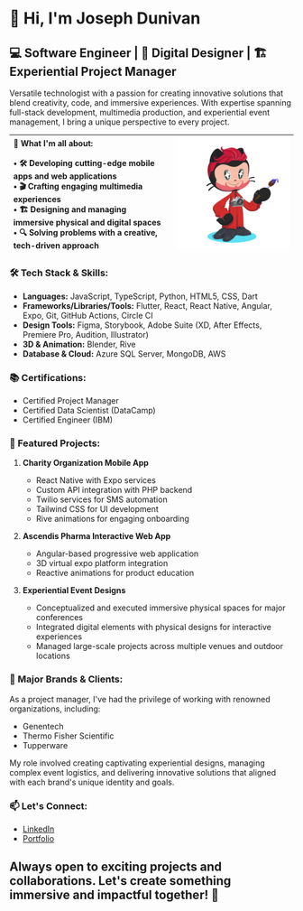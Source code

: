 # 👋 Hi, I'm Joseph Dunivan

## 💻 Software Engineer | 🎨 Digital Designer | 🏗️ Experiential Project Manager

Versatile technologist with a passion for creating innovative solutions that blend creativity, code, and immersive experiences. With expertise spanning full-stack development, multimedia production, and experiential event management, I bring a unique perspective to every project.

| 🚀 What I'm all about: <br><br> • 🛠️ Developing cutting-edge mobile apps and web applications <br> • 🎬 Crafting engaging multimedia experiences <br> • 🏗️ Designing and managing immersive physical and digital spaces <br> • 🔍 Solving problems with a creative, tech-driven approach | <img src="octocat-1719971780153.png" alt="Joseph Dunivan" width="400"/> |
|:---|:---:|

### 🛠️ Tech Stack & Skills:

- **Languages:** JavaScript, TypeScript, Python, HTML5, CSS, Dart
- **Frameworks/Libraries/Tools:** Flutter, React, React Native, Angular, Expo, Git, GitHub Actions, Circle CI
- **Design Tools:** Figma, Storybook, Adobe Suite (XD, After Effects, Premiere Pro, Audition, Illustrator)
- **3D & Animation:** Blender, Rive
- **Database & Cloud:** Azure SQL Server, MongoDB, AWS

### 📚 Certifications:

- Certified Project Manager
- Certified Data Scientist (DataCamp)
- Certified Engineer (IBM)

### 🌟 Featured Projects:

1. **Charity Organization Mobile App**
   - React Native with Expo services
   - Custom API integration with PHP backend
   - Twilio services for SMS automation
   - Tailwind CSS for UI development
   - Rive animations for engaging onboarding

2. **Ascendis Pharma Interactive Web App**
   - Angular-based progressive web application
   - 3D virtual expo platform integration
   - Reactive animations for product education

3. **Experiential Event Designs**
   - Conceptualized and executed immersive physical spaces for major conferences
   - Integrated digital elements with physical designs for interactive experiences
   - Managed large-scale projects across multiple venues and outdoor locations

### 🏢 Major Brands & Clients:

As a project manager, I've had the privilege of working with renowned organizations, including:

- Genentech
- Thermo Fisher Scientific
- Tupperware

My role involved creating captivating experiential designs, managing complex event logistics, and delivering innovative solutions that aligned with each brand's unique identity and goals.

### 📫 Let's Connect:

- [LinkedIn](https://www.linkedin.com/in/jdunivan)
- [Portfolio](https://www.datacamp.com/portfolio/joey-dunivan)

## Always open to exciting projects and collaborations. Let's create something immersive and impactful together! 🚀
